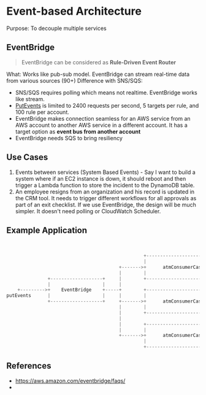 # Event-based Architecture 
Purpose: To decouple multiple services

## EventBridge
> EventBridge can be considered as **Rule-Driven Event Router** 

What: Works like pub-sub model. EventBridge can stream real-time data from various sources (90+)
Difference with SNS/SQS: 

* SNS/SQS requires polling which means not realtime. EventBridge works like stream.
* [PutEvents](https://docs.aws.amazon.com/AmazonCloudWatchEvents/latest/APIReference/API_PutEvents.html) is limited to 2400 requests per second, 5 targets per rule, and 100 rule per account.
* EventBridge makes connection seamless for an AWS service from an AWS account to another AWS service in a different account. It has a target option as **event bus from another account**
* EventBridge needs SQS to bring resiliency

## Use Cases

1. Events between services (System Based Events) - Say I want to build a system where if an EC2  instance is down, it should reboot and then trigger a Lambda function to store the incident to the DynamoDB table.
2. An employee resigns from an organization and his record is updated in the CRM tool. It needs to trigger different workflows for all approvals as part of an exit checklist. If we use EventBridge, the design will be much simpler. It doesn't need polling or CloudWatch Scheduler.



## Example Application

```js
                                                                                      source: custom.myATMapp
                                                                                      detail-type: transaction
                                                  +----------------------------------+detail:
                                                  |                                  |  location:
                                         +------->+      atmConsumerCase1Fn          |    - "prefix": "MA-"
                                         |        |                                  |
               +-------------------+     |        +----------------------------------+
               |                   |     |
    +--------->+    EventBridge    +-----+        +----------------------------------+
putEvents      |                   |     |        |                                  |
               +-------------------+     +------->+      atmConsumerCase2Fn          |
                                         |        |                                  |
                                         |        +----------------------------------+
                                         |
                                         |        +----------------------------------+
                                         |        |                                  |
                                         +------->+      atmConsumerCase3Fn          |
                                                  |                                  |
                                                  +----------------------------------+

```



## References

* https://aws.amazon.com/eventbridge/faqs/
* 
